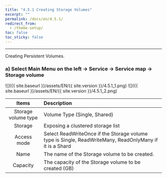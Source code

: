 ```yaml
---
title: "4.5.1 Creating Storage Volumes"
excerpt: ""
permalink: /docs/en/4.5.1/
redirect_from:
  - /theme-setup/
toc: false
toc_sticky: false
---
```


---
Creating Persistent Volumes.

### a\) Select Main Menu on the left → Service → Service map → Storage volume
![]({{ site.baseurl }}/assets/EN/{{ site.version }}/4.5.1_1.png)
![]({{ site.baseurl }}/assets/EN/{{ site.version }}/4.5.1_2.png)

|       **Items**        | **Description**                                                                                            |
| :--------------------: | :--------------------------------------------------------------------------------------------------------- |
| Storage volume type | Volume Type (Single, Shared)                                                                               |
|        Storage         | Exposing a clustered storage list                                                                          |
|      Access mode       | Select ReadWriteOnce if the Storage volume type is Single, ReadWriteMany, ReadOnlyMany if it is a Shard |
|          Name          | The name of the Storage volume to be created.                                                           |
|        Capacity        | The capacity of the Storage volume to be created (GB)                                                   |
